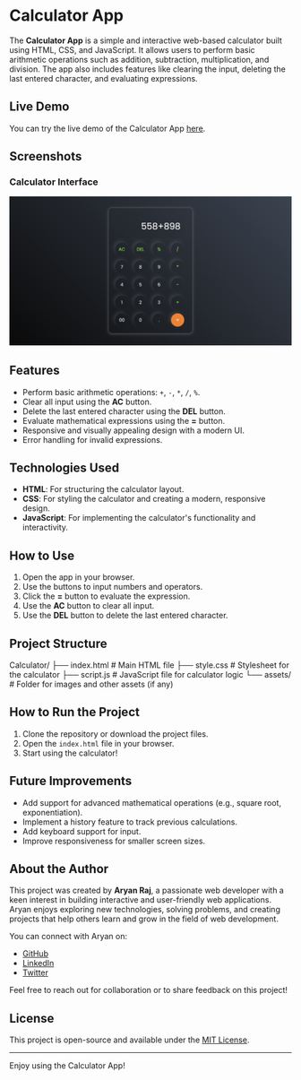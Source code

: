 # Calculator App

The **Calculator App** is a simple and interactive web-based calculator built using HTML, CSS, and JavaScript. It allows users to perform basic arithmetic operations such as addition, subtraction, multiplication, and division. The app also includes features like clearing the input, deleting the last entered character, and evaluating expressions.

## Live Demo

You can try the live demo of the Calculator App [here](#).

## Screenshots

### Calculator Interface

![Calculator Interface](assets/Screenshot.png)

## Features

- Perform basic arithmetic operations: `+`, `-`, `*`, `/`, `%`.
- Clear all input using the **AC** button.
- Delete the last entered character using the **DEL** button.
- Evaluate mathematical expressions using the **=** button.
- Responsive and visually appealing design with a modern UI.
- Error handling for invalid expressions.


## Technologies Used

- **HTML**: For structuring the calculator layout.
- **CSS**: For styling the calculator and creating a modern, responsive design.
- **JavaScript**: For implementing the calculator's functionality and interactivity.

## How to Use

1. Open the app in your browser.
2. Use the buttons to input numbers and operators.
3. Click the **=** button to evaluate the expression.
4. Use the **AC** button to clear all input.
5. Use the **DEL** button to delete the last entered character.

## Project Structure
Calculator/ ├── index.html # Main HTML file ├── style.css # Stylesheet for the calculator ├── script.js # JavaScript file for calculator logic └── assets/ # Folder for images and other assets (if any)


## How to Run the Project

1. Clone the repository or download the project files.
2. Open the `index.html` file in your browser.
3. Start using the calculator!

## Future Improvements

- Add support for advanced mathematical operations (e.g., square root, exponentiation).
- Implement a history feature to track previous calculations.
- Add keyboard support for input.
- Improve responsiveness for smaller screen sizes.

## About the Author

This project was created by **Aryan Raj**, a passionate web developer with a keen interest in building interactive and user-friendly web applications. Aryan enjoys exploring new technologies, solving problems, and creating projects that help others learn and grow in the field of web development.

You can connect with Aryan on:

- [GitHub](https://github.com/geeksaryan)  
- [LinkedIn](linkedin.com/in/aryan-kumar-220791278)  
- [Twitter](https://x.com/aryanraj7981)

Feel free to reach out for collaboration or to share feedback on this project!

## License

This project is open-source and available under the [MIT License](https://opensource.org/licenses/MIT).

---
Enjoy using the Calculator App!
